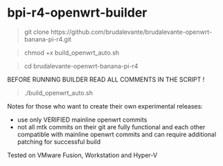 # bpi-r4-openwrt-builder
 
 >git clone ht<span>tps://github.com/brudalevante/brudalevante-openwrt-banana-pi-r4.git
 
 >chmod +x build_openwrt_auto.sh
 
 >cd brudalevante-openwrt-banana-pi-r4
 
 BEFORE RUNNING BUILDER READ ALL COMMENTS IN THE SCRIPT !
 
 >./build_openwrt_auto.sh
 
 
 Notes for those who want to create their own experimental releases:
- use only VERIFIED mainline openwrt commits
- not all mtk  commits on their git are fully functional and each other compatible
  with mainline openwrt commits and can require additional patching for successful 
  build
 
  
 Tested on VMware Fusion, Workstation and Hyper-V
